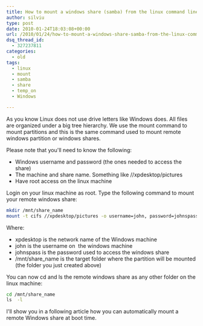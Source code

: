 ```yaml
---
title: How to mount a windows share (samba) from the linux command line
author: silviu
type: post
date: 2010-01-24T18:03:08+00:00
url: /2010/01/24/how-to-mount-a-windows-share-samba-from-the-linux-command-line/
dsq_thread_id:
  - 327237811
categories:
  - old
tags:
  - linux
  - mount
  - samba
  - share
  - temp_on
  - Windows

---
```

As you know Linux does not use drive letters like Windows does. All files are organized under a big tree hierarchy. We use the mount command to mount partitions and this is the same command used to mount remote windows partition or windows shares.

Please note that you'll need to know the following:

  * Windows username and password (the ones needed to access the share)
  * The machine and share name. Something like //xpdesktop/pictures
  * Have root access on the linux machine

Login on your linux machine as root. Type the following command to mount your remote windows share:

```bash
mkdir /mnt/share_name
mount -t cifs //xpdesktop/pictures -o username=john, password=johnspass /mnt/share_name
```

Where:

  * xpdesktop is the network name of the Windows machine
  * john is the username on  the windows machine
  * johnspass is the password used to access the windows share
  * /mnt/share_name is the target folder where the partition will be mounted (the folder you just created above)

You can now cd and ls the remote windows share as any other folder on the linux machine:

```bash
cd /mnt/share_name
ls  -l
```

I'll show you in a following article how you can automatically mount a remote Windows share at boot time.

